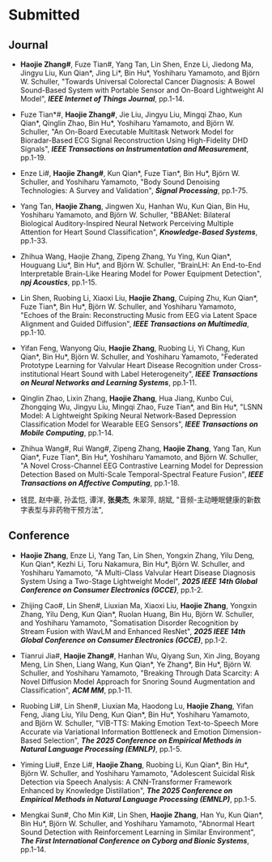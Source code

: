 # Submitted
## Journal

* **Haojie Zhang\#**, Fuze Tian\#, Yang Tan, Lin Shen, Enze Li, Jiedong Ma, Jingyu Liu, Kun Qian\*, Jing Li\*, Bin Hu\*, Yoshiharu Yamamoto, and Björn W. Schuller, 
"Towards Universal Colorectal Cancer Diagnosis: A Bowel Sound-Based System with Portable Sensor and On-Board Lightweight AI Model",
**_IEEE Internet of Things Journal_**, pp.1-14.

* Fuze Tian\*\#, **Haojie Zhang\#**, Jie Liu, Jingyu Liu, Mingqi Zhao, Kun Qian\*, Qinglin Zhao, Bin Hu\*, Yoshiharu Yamamoto, and Björn W. Schuller, 
"An On-Board Executable Multitask Network Model for Bioradar-Based ECG Signal Reconstruction Using High-Fidelity DHD Signals", 
**_IEEE Transactions on Instrumentation and Measurement_**, pp.1-19.

* Enze Li\#, **Haojie Zhang\#**, Kun Qian\*, Fuze Tian\*, Bin Hu\*, Björn W. Schuller, and Yoshiharu Yamamoto,
"Body Sound Denoising Technologies: A Survey and Validation",
**_Signal Processing_**, pp.1-75.

* Yang Tan, **Haojie Zhang**, Jingwen Xu, Hanhan Wu, Kun Qian, Bin Hu, Yoshiharu Yamamoto, and Björn W. Schuller,
"BBANet: Bilateral Biological Auditory-Inspired Neural Network Perceiving Multiple Attention for Heart Sound Classification",
**_Knowledge-Based Systems_**, pp.1-33.

* Zhihua Wang, Haojie Zhang, Zipeng Zhang, Yu Ying, Kun Qian*, Houguang Liu*, Bin Hu*, and Björn W. Schuller,
"BrainLH: An End-to-End Interpretable Brain-Like Hearing Model for Power Equipment Detection",
**_npj Acoustics_**, pp.1-15.

* Lin Shen, Ruobing Li, Xiaoxi Liu, **Haojie Zhang**, Cuiping Zhu, Kun Qian\*, Fuze Tian\*, Bin Hu\*, Björn W. Schuller, and Yoshiharu Yamamoto,
"Echoes of the Brain: Reconstructing Music from EEG via Latent Space Alignment and Guided Diffusion",
**_IEEE Transactions on Multimedia_**, pp.1-10.

* Yifan Feng, Wanyong Qiu, **Haojie Zhang**, Ruobing Li, Yi Chang, Kun Qian\*, Bin Hu\*, Björn W. Schuller, and Yoshiharu Yamamoto,
"Federated Prototype Learning for Valvular Heart Disease Recognition under Cross-institutional Heart Sound with Label Heterogeneity",
**_IEEE Transactions on Neural Networks and Learning Systems_**, pp.1-11.

* Qinglin Zhao, Lixin Zhang, **Haojie Zhang**, Hua Jiang, Kunbo Cui, Zhongqing Wu, Jingyu Liu, Mingqi Zhao, Fuze Tian\*, and Bin Hu\*,
"LSNN Model: A Lightweight Spiking Neural Network-Based Depression Classification Model for Wearable EEG Sensors",
**_IEEE Transactions on Mobile Computing_**, pp.1-14.

* Zhihua Wang\#, Rui Wang\#, Zipeng Zhang, **Haojie Zhang**, Yang Tan, Kun Qian\*, Fuze Tian\*, Bin Hu\*, Yoshiharu Yamamoto, and Björn W. Schuller,
"A Novel Cross-Channel EEG Contrastive Learning Model for Depression Detection Based on Multi-Scale Temporal-Spectral Feature Fusion",
**_IEEE Transactions on Affective Computing_**, pp.1-18.

* 钱昆, 赵中豪, 孙孟恺, 谭洋, **张昊杰**, 朱翠萍, 胡斌, 
"音频-主动睡眠健康的新数字表型与非药物干预方法",

## Conference
* **Haojie Zhang**, Enze Li, Yang Tan, Lin Shen, Yongxin Zhang, Yilu Deng, Kun Qian\*, Kezhi Li, Toru Nakamura, Bin Hu\*, Björn W. Schuller, and Yoshiharu Yamamoto,
"A Multi-Class Valvular Heart Disease Diagnosis System Using a Two-Stage Lightweight Model",
**_2025 IEEE 14th Global Conference on Consumer Electronics (GCCE)_**, pp.1-2.

* Zhijing Cao\#, Lin Shen\#, Liuxian Ma, Xiaoxi Liu, **Haojie Zhang**, Yongxin Zhang, Yilu Deng, Kun Qian\*, Ruolan Huang, Bin Hu, Björn W. Schuller, and Yoshiharu Yamamoto,
"Somatisation Disorder Recognition by Stream Fusion with WavLM and Enhanced ResNet",
**_2025 IEEE 14th Global Conference on Consumer Electronics (GCCE)_**, pp.1-2.

* Tianrui Jia\#, **Haojie Zhang\#**, Hanhan Wu, Qiyang Sun, Xin Jing, Boyang Meng, Lin Shen, Liang Wang, Kun Qian\*, Ye Zhang\*, Bin Hu\*, Björn W. Schuller, and Yoshiharu Yamamoto,
"Breaking Through Data Scarcity: A Novel Diffusion Model Approach for Snoring Sound Augmentation and Classification",
**_ACM MM_**, pp.1-11.

* Ruobing Li\#, Lin Shen\#, Liuxian Ma, Haodong Lu, **Haojie Zhang**, Yifan Feng, Jiang Liu, Yilu Deng, Kun Qian\*, Bin Hu\*, Yoshiharu Yamamoto, and Björn W. Schuller,
"VIB-TTS: Making Emotion Text-to-Speech More Accurate via Variational Information Bottleneck and Emotion Dimension-Based Selection",
**_The 2025 Conference on Empirical Methods in Natural Language Processing (EMNLP)_**, pp.1-5.

* Yiming Liu\#, Enze Li\#, **Haojie Zhang**, Ruobing Li, Kun Qian\*, Bin Hu\*, Björn W. Schuller, and Yoshiharu Yamamoto,
"Adolescent Suicidal Risk Detection via Speech Analysis: A CNN-Transformer Framework Enhanced by Knowledge Distillation",
**_The 2025 Conference on Empirical Methods in Natural Language Processing (EMNLP)_**, pp.1-5.

* Mengkai Sun\#, Cho Min Ki\#, Lin Shen, **Haojie Zhang**, Han Yu, Kun Qian\*, Bin Hu\*, Björn W. Schuller, and Yoshiharu Yamamoto,
"Abnormal Heart Sound Detection with Reinforcement Learning in Similar Environment", 
**_The First International Conference on Cyborg and Bionic Systems_**, pp.1-14. 